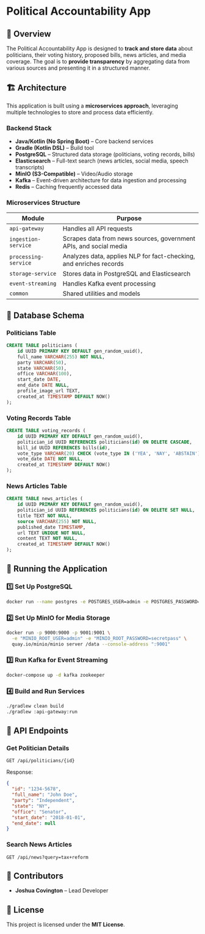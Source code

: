 # Political Accountability App

## 📌 Overview
The Political Accountability App is designed to **track and store data** about politicians, their voting history, proposed bills, news articles, and media coverage. The goal is to **provide transparency** by aggregating data from various sources and presenting it in a structured manner.

## 🏗️ Architecture
This application is built using a **microservices approach**, leveraging multiple technologies to store and process data efficiently.

### **Backend Stack**
- **Java/Kotlin (No Spring Boot)** – Core backend services
- **Gradle (Kotlin DSL)** – Build tool
- **PostgreSQL** – Structured data storage (politicians, voting records, bills)
- **Elasticsearch** – Full-text search (news articles, social media, speech transcripts)
- **MinIO (S3-Compatible)** – Video/Audio storage
- **Kafka** – Event-driven architecture for data ingestion and processing
- **Redis** – Caching frequently accessed data

### **Microservices Structure**
| Module | Purpose |
|--------|---------|
| `api-gateway` | Handles all API requests |
| `ingestion-service` | Scrapes data from news sources, government APIs, and social media |
| `processing-service` | Analyzes data, applies NLP for fact-checking, and enriches records |
| `storage-service` | Stores data in PostgreSQL and Elasticsearch |
| `event-streaming` | Handles Kafka event processing |
| `common` | Shared utilities and models |

## 🔹 Database Schema
### **Politicians Table**
```sql
CREATE TABLE politicians (
    id UUID PRIMARY KEY DEFAULT gen_random_uuid(),
    full_name VARCHAR(255) NOT NULL,
    party VARCHAR(50),
    state VARCHAR(50),
    office VARCHAR(100),
    start_date DATE,
    end_date DATE NULL,
    profile_image_url TEXT,
    created_at TIMESTAMP DEFAULT NOW()
);
```

### **Voting Records Table**
```sql
CREATE TABLE voting_records (
    id UUID PRIMARY KEY DEFAULT gen_random_uuid(),
    politician_id UUID REFERENCES politicians(id) ON DELETE CASCADE,
    bill_id UUID REFERENCES bills(id),
    vote_type VARCHAR(20) CHECK (vote_type IN ('YEA', 'NAY', 'ABSTAIN')),
    vote_date DATE NOT NULL,
    created_at TIMESTAMP DEFAULT NOW()
);
```

### **News Articles Table**
```sql
CREATE TABLE news_articles (
    id UUID PRIMARY KEY DEFAULT gen_random_uuid(),
    politician_id UUID REFERENCES politicians(id) ON DELETE SET NULL,
    title TEXT NOT NULL,
    source VARCHAR(255) NOT NULL,
    published_date TIMESTAMP,
    url TEXT UNIQUE NOT NULL,
    content TEXT NOT NULL,
    created_at TIMESTAMP DEFAULT NOW()
);
```

## 🚀 Running the Application
### **1️⃣ Set Up PostgreSQL**
```sh
docker run --name postgres -e POSTGRES_USER=admin -e POSTGRES_PASSWORD=secret -p 5432:5432 -d postgres
```

### **2️⃣ Set Up MinIO for Media Storage**
```sh
docker run -p 9000:9000 -p 9001:9001 \
  -e "MINIO_ROOT_USER=admin" -e "MINIO_ROOT_PASSWORD=secretpass" \
  quay.io/minio/minio server /data --console-address ":9001"
```

### **3️⃣ Run Kafka for Event Streaming**
```sh
docker-compose up -d kafka zookeeper
```

### **4️⃣ Build and Run Services**
```sh
./gradlew clean build
./gradlew :api-gateway:run
```

## 📡 API Endpoints
### **Get Politician Details**
```http
GET /api/politicians/{id}
```
Response:
```json
{
  "id": "1234-5678",
  "full_name": "John Doe",
  "party": "Independent",
  "state": "NY",
  "office": "Senator",
  "start_date": "2018-01-01",
  "end_date": null
}
```

### **Search News Articles**
```http
GET /api/news?query=tax+reform
```

## 👥 Contributors
- **Joshua Covington** – Lead Developer

## 📜 License
This project is licensed under the **MIT License**.

